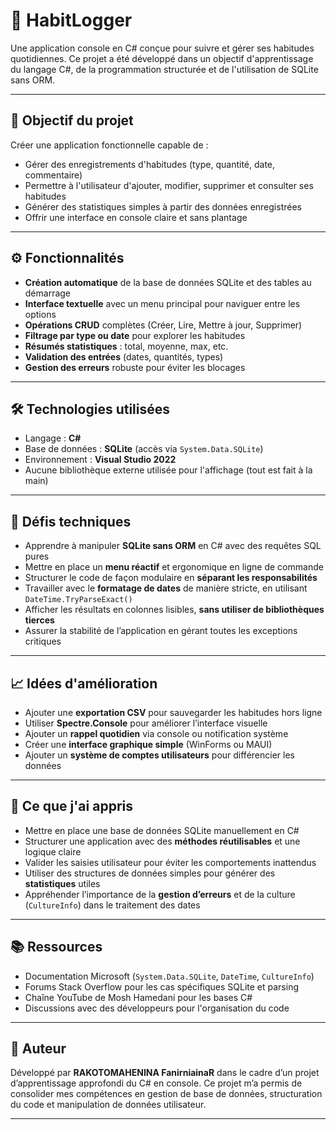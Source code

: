 # 🧠 HabitLogger

Une application console en C# conçue pour suivre et gérer ses habitudes quotidiennes. Ce projet a été développé dans un objectif d'apprentissage du langage C#, de la programmation structurée et de l'utilisation de SQLite sans ORM.

---

## 🎯 Objectif du projet

Créer une application fonctionnelle capable de :
- Gérer des enregistrements d'habitudes (type, quantité, date, commentaire)
- Permettre à l'utilisateur d'ajouter, modifier, supprimer et consulter ses habitudes
- Générer des statistiques simples à partir des données enregistrées
- Offrir une interface en console claire et sans plantage

---

## ⚙️ Fonctionnalités

- **Création automatique** de la base de données SQLite et des tables au démarrage
- **Interface textuelle** avec un menu principal pour naviguer entre les options
- **Opérations CRUD** complètes (Créer, Lire, Mettre à jour, Supprimer)
- **Filtrage par type ou date** pour explorer les habitudes
- **Résumés statistiques** : total, moyenne, max, etc.
- **Validation des entrées** (dates, quantités, types)
- **Gestion des erreurs** robuste pour éviter les blocages

---

## 🛠️ Technologies utilisées

- Langage : **C#**
- Base de données : **SQLite** (accès via `System.Data.SQLite`)
- Environnement : **Visual Studio 2022**
- Aucune bibliothèque externe utilisée pour l'affichage (tout est fait à la main)

---

## 🚧 Défis techniques

- Apprendre à manipuler **SQLite sans ORM** en C# avec des requêtes SQL pures
- Mettre en place un **menu réactif** et ergonomique en ligne de commande
- Structurer le code de façon modulaire en **séparant les responsabilités**
- Travailler avec le **formatage de dates** de manière stricte, en utilisant `DateTime.TryParseExact()`
- Afficher les résultats en colonnes lisibles, **sans utiliser de bibliothèques tierces**
- Assurer la stabilité de l’application en gérant toutes les exceptions critiques

---

## 📈 Idées d'amélioration

- Ajouter une **exportation CSV** pour sauvegarder les habitudes hors ligne
- Utiliser **Spectre.Console** pour améliorer l’interface visuelle
- Ajouter un **rappel quotidien** via console ou notification système
- Créer une **interface graphique simple** (WinForms ou MAUI)
- Ajouter un **système de comptes utilisateurs** pour différencier les données

---

## 🧪 Ce que j'ai appris

- Mettre en place une base de données SQLite manuellement en C#
- Structurer une application avec des **méthodes réutilisables** et une logique claire
- Valider les saisies utilisateur pour éviter les comportements inattendus
- Utiliser des structures de données simples pour générer des **statistiques** utiles
- Appréhender l’importance de la **gestion d’erreurs** et de la culture (`CultureInfo`) dans le traitement des dates

---

## 📚 Ressources

- Documentation Microsoft (`System.Data.SQLite`, `DateTime`, `CultureInfo`)
- Forums Stack Overflow pour les cas spécifiques SQLite et parsing
- Chaîne YouTube de Mosh Hamedani pour les bases C#
- Discussions avec des développeurs pour l'organisation du code

---

## 👤 Auteur

Développé par **RAKOTOMAHENINA FanirniainaR** dans le cadre d’un projet d’apprentissage approfondi du C# en console. Ce projet m’a permis de consolider mes compétences en gestion de base de données, structuration du code et manipulation de données utilisateur.

---

